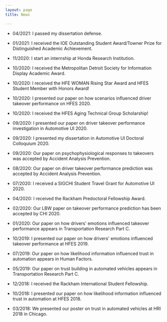 ```yaml
---
layout: page
title: News

---
```


- 04/2021: I passed my dissertation defense.

- 01/2021: I received the IOE Outstanding Student Award/Towner Prize for Distinguished Academic Achievement.

- 11/2020: I start an internship at Honda Research Institution.

- 10/2020: I received the Metropolitan Detroit Society for Information Display Academic Award.

- 10/2020: I received the HFE WOMAN Rising Star Award and HFES Student Member with Honors Award!

- 10/2020: I presented our paper on how scenarios influenced driver takeover performance on HFES 2020.

- 10/2020: I received the HFES Aging Technical Group Scholarship!

- 09/2020: I presented our paper on driver takeover performance investigation in Automotive UI 2020. 

- 09/2020: I presented my dissertation in Automotive UI Doctoral Colloquium 2020. 

- 09/2020: Our paper on psychophysiological responses to takeovers was accepted by Accident Analysis Prevention.

- 08/2020: Our paper on driver takeover performance prediction was accepted by Accident Analysis Prevention.

- 07/2020: I received a SIGCHI Student Travel Grant for Automotive UI 2020.

- 04/2020: I received the Rackham Predoctoral Fellowship Award.

- 02/2020: Our LBW paper on takeover performance prediction has been accepted by CHI 2020.

- 01/2020: Our paper on how drivers' emotions influenced takeover performance appears in Transportation Research Part C.

- 10/2019: I presented our paper on how drivers' emotions influenced takeover performance at HFES 2019.

- 07/2019: Our paper on how likelihood information influenced trust in automation appears in Human Factors.

- 05/2019: Our paper on trust building in automated vehicles appears in Transportation Research Part C.

- 12/2018: I received the Rackham International Student Fellowship.

- 10/2018: I presented our paper on how likelihood information influenced trust in automation at HFES 2018.

- 03/2018: We presented our poster on trust in automated vehicles at HRI 2018 in Chicago.
